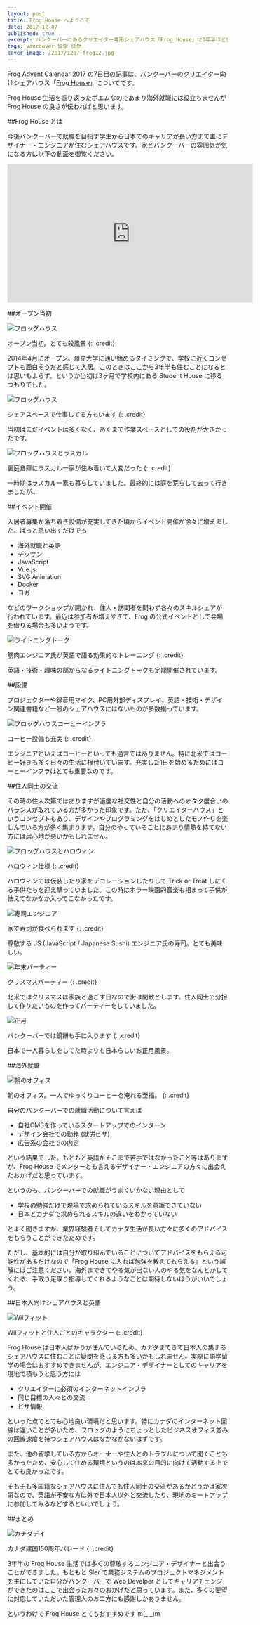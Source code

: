 ```yaml
---
layout: post
title: Frog House へようこそ
date: 2017-12-07
published: true
excerpt: バンクーバーにあるクリエイター専用シェアハウス「Frog House」に3年半ほど住んでいた話
tags: vancouver 留学 徒然
cover_image: /2017/1207-frog12.jpg
---
```


[Frog Advent Calendar 2017](https://adventar.org/calendars/2350) の7日目の記事は、バンクーバーのクリエイター向けシェアハウス「[Frog House](https://frogagent.com/local-support/froghouse/)」についてです。

Frog House 生活を振り返ったポエムなのであまり海外就職には役立ちませんが Frog House の良さが伝わればと思います。

##Frog House とは

今後バンクーバーで就職を目指す学生から日本でのキャリアが長い方まで主にデザイナー・エンジニアが住むシェアハウスです。家とバンクーバーの雰囲気が気になる方は以下の動画を御覧ください。

<div class="videoWrapper">
  <iframe width="560" height="315" src="https://www.youtube.com/embed/7w0DU_58FV0" frameborder="0" allowfullscreen></iframe>
</div>

##オープン当初

![フロッグハウス](/images/2017/1207-frog1.jpg)

オープン当初。とても殺風景
{: .credit}

2014年4月にオープン。州立大学に通い始めるタイミングで、学校に近くコンセプトも面白そうだと感じて入居。このときはここから3年半も住むことになるとは思いもよらず。というか当初は3ヶ月で学校内にある Student House に移るつもりでした。

![フロッグハウス](/images/2017/1207-frog2.jpg)

シェアスペースで仕事してる方もいます
{: .credit}

当初はまだイベントは多くなく、あくまで作業スペースとしての役割が大きかったです。

![フロッグハウスとラスカル](/images/2017/1207-frog3.jpg)

裏庭倉庫にラスカル一家が住み着いて大変だった
{: .credit}

一時期はラスカル一家も暮らしていました。最終的には庭を荒らして去って行きましたが...

##イベント開催

入居者募集が落ち着き設備が充実してきた頃からイベント開催が徐々に増えました。ぱっと思い出すだけでも

- 海外就職と英語
- デッサン
- JavaScript
- Vue.js
- SVG Animation
- Docker
- ヨガ

などのワークショップが開かれ、住人・訪問者を問わず各々のスキルシェアが行われています。最近は参加者が増えすぎて、Frog の公式イベントとして会場を借りる場合も多いようです。


![ライトニングトーク](/images/2017/1207-frog4.jpg)

筋肉エンジニア氏が英語で語る効果的なトレーニング
{: .credit}

英語・技術・趣味の部からなるライトニングトークも定期開催されています。

##設備

プロジェクターや録音用マイク、PC用外部ディスプレイ、英語・技術・デザイン関連書籍など一般のシェアハウスにはないものが多数揃っています。

![フロッグハウスコーヒーインフラ](/images/2017/1207-frog5.jpg)

コーヒー設備も充実
{: .credit}

エンジニアといえばコーヒーといっても過言ではありません。特に北米ではコーヒー好きも多く日々の生活に根付いています。充実した1日を始めるためにはコーヒーインフラはとても重要なのです。

##住人同士の交流

その時の住人次第ではありますが適度な社交性と自分の活動へのオタク度合いのバランスが取れている方が多かった印象です。ただ、「クリエイターハウス」というコンセプトもあり、デザインやプログラミングをはじめとしたモノ作りを楽しんでいる方が多く集まります。自分のやっていることにあまり情熱を持てない方には居心地が悪いかもしれません。

![フロッグハウスとハロウィン](/images/2017/1207-frog6.jpg)

ハロウィン仕様
{: .credit}

ハロウィンでは仮装したり家をデコレーションしたりして Trick or Treat しにくる子供たちを迎え撃っていました。この時はホラー映画的音楽も相まって子供が怯えてなかなか入ってこなかったです。

![寿司エンジニア](/images/2017/1207-frog8.jpg)

家で寿司が食べられます
{: .credit}

尊敬する JS (JavaScript / Japanese Sushi) エンジニア氏の寿司。とても美味しい。

![年末パーティー](/images/2017/1207-frog0.jpg)

クリスマスパーティー
{: .credit}

北米ではクリスマスは家族と過ごす日なので街は閑散とします。住人同士で分担して作りたいものを作ってパーティーをしていました。

![正月](/images/2017/1207-frog9.jpg)

バンクーバーでは鏡餅も手に入ります
{: .credit}

日本で一人暮らしをしてた時よりも日本らしいお正月風景。

##海外就職

![朝のオフィス](/images/2017/1207-frog11.jpg)

朝のオフィス。一人でゆっくりコーヒーを淹れる至福。
{: .credit}

自分のバンクーバーでの就職活動について言えば

- 自社CMSを作っているスタートアップでのインターン
- デザイン会社での勤務 (就労ビザ)
- 広告系の会社での内定

という結果でした。もともと英語がそこまで苦手ではなかったこと等はありますが、Frog House でメンターとも言えるデザイナー・エンジニアの方々に出会えたおかげだと思っています。

というのも、バンクーバーでの就職がうまくいかない理由として

- 学校の勉強だけで現場で求められているスキルを意識できていない
- 日本とカナダで求められるスキルの違いをわかっていない

とよく聞きますが、業界経験者そしてカナダ生活が長い方々に多くのアドバイスをもらうことができたためです。

ただし、基本的には自分が取り組んでいることについてアドバイスをもらえる可能性があるだけなので「Frog House に入れば勉強を教えてもらえる」という誤解にはご注意ください。海外まできてやる気が出ない人のやる気をなんとかしてくれる、手取り足取り指導してくれるようなことは期待しないほうがいいでしょう。

##日本人向けシェアハウスと英語

![Wiiフィット](/images/2017/1207-frog10.jpg)

Wiiフィットと住人ごとのキャラクター
{: .credit}

Frog House は日本人ばかりが住んでいるため、カナダまできて日本人の集まるシェアハウスに住むことに疑問を感じる方も多いかもしれません。実際に語学留学の場合はおすすめできませんが、エンジニア・デザイナーとしてのキャリアを現地で積もうと思う方には

- クリエイターに必須のインターネットインフラ
- 同じ目標の人々との交流
- ビザ情報

といった点でとても心地良い環境だと思います。特にカナダのインターネット回線は遅いことが多いため、フロッグのようにちょっとしたビジネスオフィス並みの回線速度を持つシェアハウスはなかなかないはずです。

また、他の留学している方からオーナーや住人とのトラブルについて聞くことも多かったため、安心して住める環境というのは本来の目的に向けて活動する上でとても良かったです。

そもそも多国籍なシェアハウスに住んでも住人同士の交流があるかどうかは家次第なので、英語が不安な方は外で日本人以外と交流したり、現地のミートアップに参加してみるなどするといいでしょう。

##まとめ

![カナダデイ](/images/2017/1207-frog7.jpg)

カナダ建国150周年パレード
{: .credit}

3年半の Frog House 生活では多くの尊敬するエンジニア・デザイナーと出会うことができました。もともと SIer で業務システムのプロジェクトマネジメントを主にしていた自分がバンクーバーで Web Develper としてキャリアチェンジができたのはここで出会った方々のおかげだと思っています。また、多くの要望に対応していただいた管理人のお二方にも感謝しかありません。

というわけで Frog House とてもおすすめです m(_ _)m
